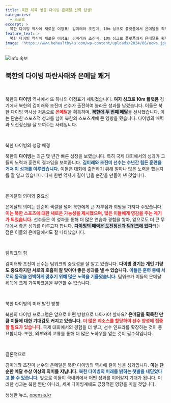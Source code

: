 ```yaml
---
title: 북한 체육 영웅 다이빙 은메달 신화 탄생!
categories:
  - 스포츠
excerpt: >
  북한 다이빙 역사에 새로운 이정표! 김미래와 조진미, 10m 싱크로 플랫폼에서 은메달을 획득하며 북한에 감동의 두 번째 메달을 안겼습니다.
feature_text: >
  북한 다이빙 역사에 새로운 이정표! 김미래와 조진미, 10m 싱크로 플랫폼에서 은메달을 획득하며 북한에 감동의 두 번째 메달을 안겼습니다.
image: 'https://www.behealthy4u.com/wp-content/uploads/2024/06/news.jpg'
---
```


<p><img src="https://www.behealthy4u.com/wp-content/uploads/2024/06/news.jpg" alt="info 속보" /></p>

<h2 data-ke-size="size26">북한의 다이빙 파란사태와 은메달 쾌거</h2>

<p data-ke-size="size16">&nbsp;</p>

<p>북한의 <b>다이빙</b> 역사에서 또 하나의 이정표가 세워졌습니다. <b>여자 싱크로 10m 플랫폼</b> 경기에서 북한의 김미래와 조진미 선수가 출전하여 놀라운 성과를 남겼습니다. 이들은 북한 다이빙 역사상 처음으로 <b><span style="color: #ee2323;">은메달</span></b>을 획득하며, <b><span style="background-color: #21538527;">북한에 두 번째 메달</span></b>을 선사했습니다. 이는 단순한 스포츠적 성과를 넘어 북한의 스포츠계에 큰 영향을 줬습니다. 다이빙의 매력과 도전정신을 잘 보여주는 사례입니다. </p>

<p data-ke-size="size16">&nbsp;</p>

<p>북한 다이빙의 성장 배경</p>

<p>북한의 <b>다이빙</b>는 최근 몇 년간 빠른 성장을 보였습니다. 특히 국제 대회에서의 성과가 그들의 노력과 훈련의 결과임을 보여줍니다. <b><span style="color: #1a5490;">김미래와 조진미 선수는 수년간 힘든 훈련을 거쳐 이 성과를 이루었습니다.</span></b> 이들은 대회에 출전하기 위해 얼마나 많은 노력을 했는지를 잘 알고 있습니다. 다시 한번 역사에 길이 남을 순간을 만들어 낸 것입니다. </p>

<p data-ke-size="size16">&nbsp;</p>

<p>은메달의 의미와 중요성</p>

<p>은메달의 의미는 단순히 색깔을 넘어 북한에게 큰 자부심과 희망을 가져다 주었습니다. <b><span style="color: #ee2323;">이는 북한 스포츠에 대한 새로운 가능성을 제시했으며, 많은 이들에게 영감을 주는 계기가 되었습니다.</span></b> 선수들은 이 성과를 통해 더 많은 연습과 경험을 쌓아, 앞으로도 더 큰 무대에서 좋은 성과를 이루고자 합니다. <b><span style="background-color: #21538527;">다이빙의 매력은 도전정신과 팀워크에 있다</span></b>라는 점은 이들의 은메달에서도 잘 나타났습니다.</p>

<p data-ke-size="size16">&nbsp;</p>

<p>팀워크의 힘</p>

<p>김미래와 조진미 선수는 팀워크의 중요성을 잘 알고 있습니다. <b>다이빙 경기는 개인 기량도 중요하지만 서로의 호흡이 잘 맞아야 좋은 성과를 낼 수 있습니다.</b> <b><span style="color: #1a5490;">이들은 훈련 중에 서로의 동작을 완벽하게 맞추기 위해 많은 노력을 기울였습니다.</span></b> 팀워크가 이들의 은메달 획득에 크게 기여하였음을 부인할 수 없습니다. </p>

<p data-ke-size="size16">&nbsp;</p>

<p>북한 다이빙의 미래 발전 방향</p>

<p>북한의 다이빙 프로그램은 앞으로 어떤 방향으로 나아가야 할까요? <b>은메달을 획득한 만큼 이들에 대한 기대감도 커지고 있습니다.</b> <b><span style="color: #ee2323;">더 많은 리소스를 할당하여 선수 양성에 집중할 필요가 있습니다.</span></b> 국제 대회에서의 경험을 더 쌓고, 선수 인프라를 확장하는 것이 중요합니다. 또한, 외부와의 교류를 통해 더 많은 노하우를 얻는 것이 필수적입니다. </p>

<p data-ke-size="size16">&nbsp;</p>

<p>결론적으로</p>

<p>김미래와 조진미 선수의 은메달은 북한 다이빙의 역사에 길이 남을 성과입니다. <b>이는 단순한 메달 수상 이상의 의미를 지닙니다.</b> <b><span style="color: #1a5490;">북한 다이빙의 미래를 밝히는 첫발을 내딛었다고 볼 수 있습니다.</span></b> 앞으로 이들이 국내외에서 어떤 성과를 이어갈지 기대가 됩니다. 이러한 성과는 북한 뿐만 아니라, 세계 다이빙계에도 긍정적인 영향을 미칠 것입니다.</p>
생생한 뉴스, <a href="https://opensis.kr" rel="dofollow">opensis.kr</a>


